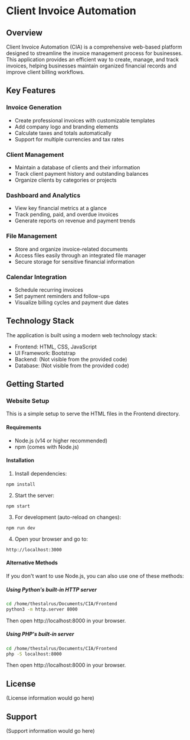 # Client Invoice Automation

## Overview

Client Invoice Automation (CIA) is a comprehensive web-based platform designed to streamline the invoice management process for businesses. This application provides an efficient way to create, manage, and track invoices, helping businesses maintain organized financial records and improve client billing workflows.

## Key Features

### Invoice Generation
- Create professional invoices with customizable templates
- Add company logo and branding elements
- Calculate taxes and totals automatically
- Support for multiple currencies and tax rates

### Client Management
- Maintain a database of clients and their information
- Track client payment history and outstanding balances
- Organize clients by categories or projects

### Dashboard and Analytics
- View key financial metrics at a glance
- Track pending, paid, and overdue invoices
- Generate reports on revenue and payment trends

### File Management
- Store and organize invoice-related documents
- Access files easily through an integrated file manager
- Secure storage for sensitive financial information

### Calendar Integration
- Schedule recurring invoices
- Set payment reminders and follow-ups
- Visualize billing cycles and payment due dates

## Technology Stack

The application is built using a modern web technology stack:
- Frontend: HTML, CSS, JavaScript
- UI Framework: Bootstrap
- Backend: (Not visible from the provided code)
- Database: (Not visible from the provided code)

## Getting Started

### Website Setup

This is a simple setup to serve the HTML files in the Frontend directory.

#### Requirements

- Node.js (v14 or higher recommended)
- npm (comes with Node.js)

#### Installation

1. Install dependencies:
```
npm install
```

2. Start the server:
```
npm start
```

3. For development (auto-reload on changes):
```
npm run dev
```

4. Open your browser and go to:
```
http://localhost:3000
```

#### Alternative Methods

If you don't want to use Node.js, you can also use one of these methods:

##### Using Python's built-in HTTP server

```bash
cd /home/thestalrus/Documents/CIA/Frontend
python3 -m http.server 8000
```

Then open http://localhost:8000 in your browser.

##### Using PHP's built-in server

```bash
cd /home/thestalrus/Documents/CIA/Frontend
php -S localhost:8000
```

Then open http://localhost:8000 in your browser.

## License

(License information would go here)

## Support

(Support information would go here)
